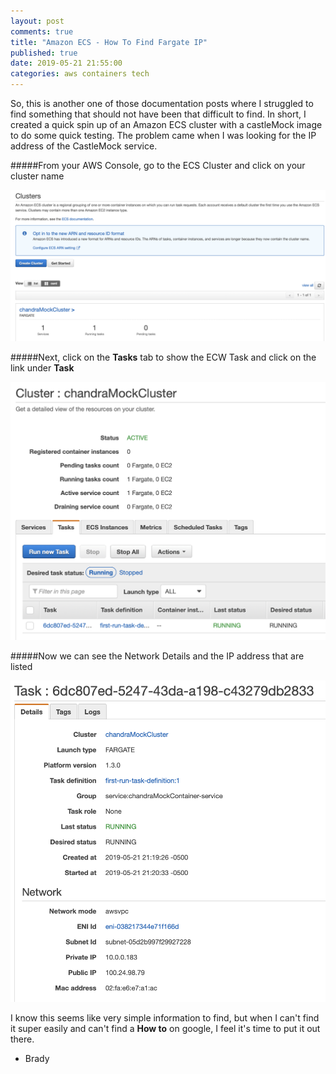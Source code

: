 ```yaml
---
layout: post
comments: true
title: "Amazon ECS - How To Find Fargate IP"
published: true
date: 2019-05-21 21:55:00
categories: aws containers tech 
---
```


So, this is another one of those documentation posts where I struggled to find something that should not have been that difficult to find.  In short, I created a quick spin up of an Amazon ECS cluster with a castleMock image to do some quick testing.  The problem came when I was looking for the IP address of the CastleMock service.

#####From your AWS Console, go to the ECS Cluster and click on your cluster name

![ecsCluster](/images/ecsCluster.png)

#####Next, click on the **Tasks** tab to show the ECW Task and click on the link under **Task**

![ecsTask](/images/ecsTasks.png)

#####Now we can see the Network Details and the IP address that are listed

![ecsDetails](/images/ecsDetails.png)

I know this seems like very simple information to find, but when I can't find it super easily and can't find a **How to** on google, I feel it's time to put it out there.

- Brady